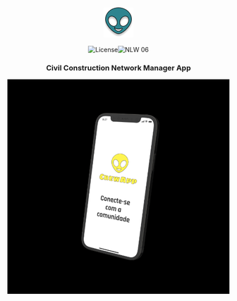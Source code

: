 <h1 align="center">
    <img src=".github\logo.png" style="zoom:100%;" align="center"/>
</h1>
<p align="center">
    <img alt="License" src="https://img.shields.io/static/v1?label=Crew&message=App&color=F7FE2E&labelColor=0A1033"><img src="https://img.shields.io/static/v1?label=Version&message=1.0&color=F7FE2E&labelColor=0A1033" alt="NLW 06" /></p>

<h3 align="center">
     Civil Construction Network Manager App 
</h3>

<img src=".github\cover.PNG" style="zoom:100%" align="center"/>


